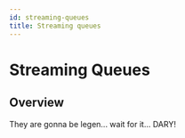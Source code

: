 ```yaml
---
id: streaming-queues
title: Streaming queues
---
```


# Streaming Queues

## Overview

They are gonna be legen... wait for it... DARY!

